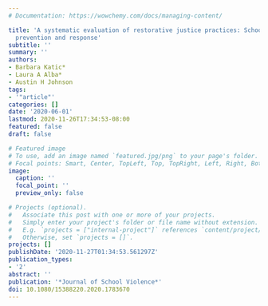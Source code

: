 ```yaml
---
# Documentation: https://wowchemy.com/docs/managing-content/

title: 'A systematic evaluation of restorative justice practices: School violence
  prevention and response'
subtitle: ''
summary: ''
authors:
- Barbara Katic*
- Laura A Alba*
- Austin H Johnson
tags:
- '"article"'
categories: []
date: '2020-06-01'
lastmod: 2020-11-26T17:34:53-08:00
featured: false
draft: false

# Featured image
# To use, add an image named `featured.jpg/png` to your page's folder.
# Focal points: Smart, Center, TopLeft, Top, TopRight, Left, Right, BottomLeft, Bottom, BottomRight.
image:
  caption: ''
  focal_point: ''
  preview_only: false

# Projects (optional).
#   Associate this post with one or more of your projects.
#   Simply enter your project's folder or file name without extension.
#   E.g. `projects = ["internal-project"]` references `content/project/deep-learning/index.md`.
#   Otherwise, set `projects = []`.
projects: []
publishDate: '2020-11-27T01:34:53.561297Z'
publication_types:
- '2'
abstract: ''
publication: '*Journal of School Violence*'
doi: 10.1080/15388220.2020.1783670
---
```

